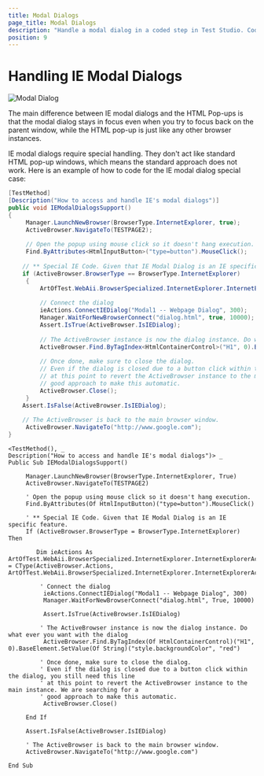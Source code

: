 ```yaml
---
title: Modal Dialogs
page_title: Modal Dialogs
description: "Handle a modal dialog in a coded step in Test Studio. Coded test to handle modal dialogs in Test Studio. Test Studio Testing Framework Download Modal Dialog handling.."
position: 9
---
```

# Handling IE Modal Dialogs

![Modal Dialog][1]

The main difference between IE modal dialogs and the HTML Pop-ups is that the modal dialog stays in focus even when you try to focus back on the parent window, while the HTML pop-up is just like any other browser instances.
 
IE modal dialogs require special handling. They don't act like standard HTML pop-up windows, which means the standard approach does not work. Here is an example of how to code for the IE modal dialog special case:

```C#
[TestMethod]
[Description("How to access and handle IE's modal dialogs")]
public void IEModalDialogsSupport()
{
     Manager.LaunchNewBrowser(BrowserType.InternetExplorer, true);
     ActiveBrowser.NavigateTo(TESTPAGE2);
  
     // Open the popup using mouse click so it doesn't hang execution.
     Find.ByAttributes<HtmlInputButton>("type=button").MouseClick();
  
    // ** Special IE Code. Given that IE Modal Dialog is an IE specific feature.
    if (ActiveBrowser.BrowserType == BrowserType.InternetExplorer)
     {
         ArtOfTest.WebAii.BrowserSpecialized.InternetExplorer.InternetExplorerActions ieActions = (ArtOfTest.WebAii.BrowserSpecialized.InternetExplorer.InternetExplorerActions)ActiveBrowser.Actions;
  
         // Connect the dialog
         ieActions.ConnectIEDialog("Modal1 -- Webpage Dialog", 300);
         Manager.WaitForNewBrowserConnect("dialog.html", true, 10000);
         Assert.IsTrue(ActiveBrowser.IsIEDialog);
  
         // The ActiveBrowser instance is now the dialog instance. Do what ever you want with the dialog
         ActiveBrowser.Find.ByTagIndex<HtmlContainerControl>("H1", 0).BaseElement.SetValue<string>("style.backgroundColor", "red");
  
         // Once done, make sure to close the dialog. 
         // Even if the dialog is closed due to a button click within the dialog, you still need this line
         // at this point to revert the ActiveBrowser instance to the main instance. We are searching for a
         // good approach to make this automatic.
         ActiveBrowser.Close();
     }
    Assert.IsFalse(ActiveBrowser.IsIEDialog);
  
    // The ActiveBrowser is back to the main browser window.
     ActiveBrowser.NavigateTo("http://www.google.com");
}
```
```VB
<TestMethod(), _
Description("How to access and handle IE's modal dialogs")> _
Public Sub IEModalDialogsSupport()
  
     Manager.LaunchNewBrowser(BrowserType.InternetExplorer, True)
     ActiveBrowser.NavigateTo(TESTPAGE2)
  
     ' Open the popup using mouse click so it doesn't hang execution.
     Find.ByAttributes(Of HtmlInputButton)("type=button").MouseClick()
  
     ' ** Special IE Code. Given that IE Modal Dialog is an IE specific feature.
     If (ActiveBrowser.BrowserType = BrowserType.InternetExplorer) Then
  
        Dim ieActions As ArtOfTest.WebAii.BrowserSpecialized.InternetExplorer.InternetExplorerActions = CType(ActiveBrowser.Actions, ArtOfTest.WebAii.BrowserSpecialized.InternetExplorer.InternetExplorerActions)
  
         ' Connect the dialog
          ieActions.ConnectIEDialog("Modal1 -- Webpage Dialog", 300)
          Manager.WaitForNewBrowserConnect("dialog.html", True, 10000)
  
          Assert.IsTrue(ActiveBrowser.IsIEDialog)
  
         ' The ActiveBrowser instance is now the dialog instance. Do what ever you want with the dialog
          ActiveBrowser.Find.ByTagIndex(Of HtmlContainerControl)("H1", 0).BaseElement.SetValue(Of String)("style.backgroundColor", "red")
  
         ' Once done, make sure to close the dialog. 
         ' Even if the dialog is closed due to a button click within the dialog, you still need this line
         ' at this point to revert the ActiveBrowser instance to the main instance. We are searching for a
         ' good approach to make this automatic.
          ActiveBrowser.Close()
  
     End If
  
     Assert.IsFalse(ActiveBrowser.IsIEDialog)
  
     ' The ActiveBrowser is back to the main browser window.
     ActiveBrowser.NavigateTo("http://www.google.com")
  
End Sub
```

[1]: /img/testing-framework/write-tests-in-code/advanced-topics-wtc/html-popups-and-dialogs-wtc/modal-dialogs/fig1.png


